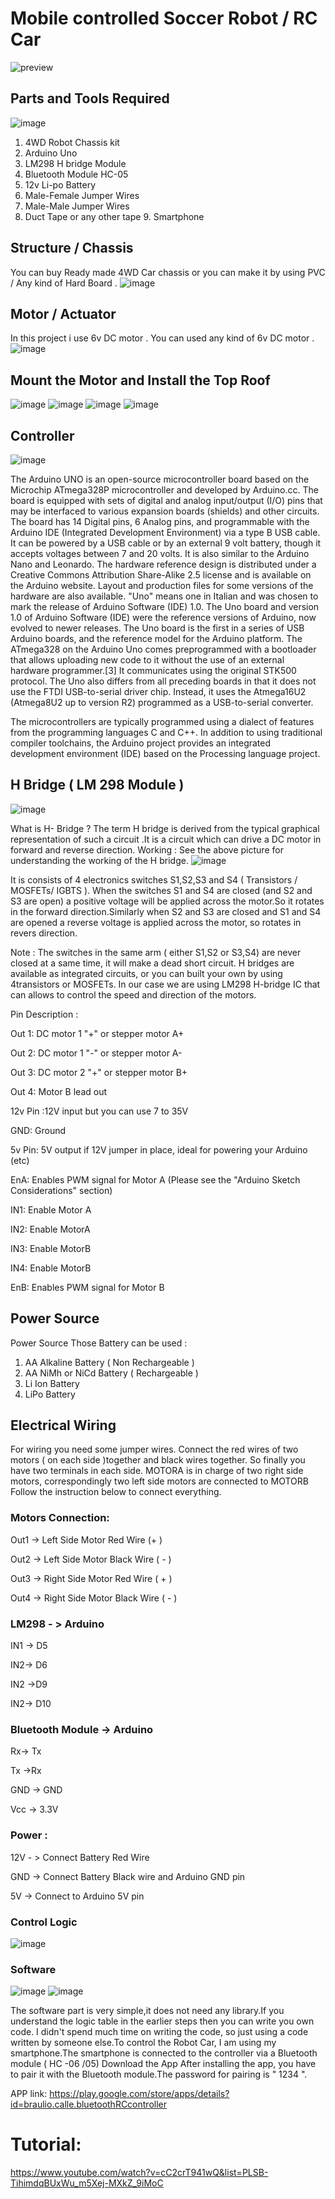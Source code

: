 # Mobile controlled Soccer Robot / RC Car

![preview](https://user-images.githubusercontent.com/47665581/197787254-553773cc-87bd-45ce-855c-5b08c80bb14d.jpg)

## Parts and Tools Required

![image](https://user-images.githubusercontent.com/47665581/198278551-73ebeb69-30b5-49a0-b31b-95e63f17764b.png)

1. 4WD Robot Chassis kit
2. Arduino Uno
3. LM298 H bridge Module
4. Bluetooth Module HC-05
5. 12v Li-po Battery
6. Male-Female Jumper Wires
7. Male-Male Jumper Wires
8. Duct Tape or any other tape 9. Smartphone

## Structure / Chassis
You can buy Ready made 4WD Car chassis or you can make it by using PVC / Any kind of Hard Board .
![image](https://user-images.githubusercontent.com/47665581/198278445-5fb2d585-56ae-4827-bb30-7c9f5db01be8.png)


## Motor / Actuator

In this project i use 6v DC motor . You can used any kind of 6v DC motor .
![image](https://user-images.githubusercontent.com/47665581/198278422-67f173a4-fd83-463b-b332-f8a38ba0ca56.png)


## Mount the Motor and Install the Top Roof
![image](https://user-images.githubusercontent.com/47665581/198278216-95900a68-0ca1-4944-b768-bb8bb0f86a7b.png)
![image](https://user-images.githubusercontent.com/47665581/198278241-db871e31-a3b4-4bc9-91fa-70ecba062dce.png)
![image](https://user-images.githubusercontent.com/47665581/198278276-191cad1d-7f8d-444d-ad8d-bb02824bd94a.png)
![image](https://user-images.githubusercontent.com/47665581/198278299-8d6b9e0a-dad1-41ff-bd05-a61b00bcd682.png)


## Controller
![image](https://user-images.githubusercontent.com/47665581/198278158-b3f8c5fd-95df-4bb7-8a05-495999a2c14e.png)

The Arduino UNO is an open-source microcontroller board based on the Microchip ATmega328P microcontroller and developed by Arduino.cc.
The board is equipped with sets of digital and analog input/output (I/O) pins that may be interfaced to various expansion boards (shields) and other circuits. The board has 14 Digital pins, 6 Analog pins, and programmable with the Arduino IDE (Integrated Development Environment) via a type B USB cable. It can be powered by a USB cable or by an external 9 volt battery, though it accepts voltages between 7 and 20 volts. It is also similar to the Arduino Nano and Leonardo. The hardware reference design is distributed under a Creative Commons Attribution Share-Alike 2.5 license and is available on the Arduino website. Layout and production files for some versions of the hardware are also available. "Uno" means one in Italian and was chosen to mark the release of Arduino Software (IDE) 1.0. The Uno board and version 1.0 of Arduino Software (IDE) were the reference versions of Arduino, now evolved to newer releases. The Uno board is the first in a series of USB Arduino boards, and the reference model for the Arduino platform. The ATmega328 on the Arduino Uno comes preprogrammed with a bootloader that allows uploading new code to it without the use of an external hardware programmer.[3] It communicates using the original STK500 protocol. The Uno also differs from all preceding boards in that it does not use the FTDI USB-to-serial driver chip. Instead, it uses the Atmega16U2 (Atmega8U2 up to version R2) programmed as a USB-to-serial converter.

The microcontrollers are typically programmed using a dialect of features from the programming languages C and C++. In addition to using traditional compiler toolchains, the Arduino project provides an integrated development environment (IDE) based on the Processing language project.

## H Bridge ( LM 298 Module )
![image](https://user-images.githubusercontent.com/47665581/198278078-579d1be3-dcb9-4577-b2c8-53fb9101a5a0.png)

What is H- Bridge ?
The term H bridge is derived from the typical graphical representation of such a circuit .It is a circuit which can drive a DC motor in forward and reverse direction. Working : See the above picture for understanding the working of the H bridge.
![image](https://user-images.githubusercontent.com/47665581/198278122-8ffd52fc-cf1e-4b66-b89e-eba4cf8c66c8.png)

It is consists of 4 electronics switches S1,S2,S3 and S4 ( Transistors / MOSFETs/ IGBTS ). When the switches S1 and S4 are closed (and S2 and S3 are open) a positive voltage will be applied across the motor.So it rotates in the forward direction.Similarly when S2 and S3 are closed and S1 and S4 are opened a reverse voltage is applied across the motor, so rotates in revers direction.

Note : The switches in the same arm ( either S1,S2 or S3,S4) are never closed at a same time, it will make a dead short circuit. H bridges are available as integrated circuits, or you can built your own by using 4transistors or MOSFETs. In our case we are using LM298 H-bridge IC that can allows to control the speed and direction of the motors.

Pin Description :

Out 1: DC motor 1 "+" or stepper motor A+

Out 2: DC motor 1 "-" or stepper motor A-

Out 3: DC motor 2 "+" or stepper motor B+

Out 4: Motor B lead out

12v Pin :12V input but you can use 7 to 35V

GND: Ground

5v Pin: 5V output if 12V jumper in place, ideal for powering your Arduino (etc)

EnA: Enables PWM signal for Motor A (Please see the "Arduino Sketch Considerations" section)

IN1: Enable Motor A

IN2: Enable MotorA

IN3: Enable MotorB

IN4: Enable MotorB

EnB: Enables PWM signal for Motor B


## Power Source
Power Source
Those Battery can be used :

1. AA Alkaline Battery ( Non Rechargeable )
2. AA NiMh or NiCd Battery ( Rechargeable )
3. Li Ion Battery
4. LiPo Battery

## Electrical Wiring
For wiring you need some jumper wires.
Connect the red wires of two motors ( on each side )together and black wires together.
So finally you have two terminals in each side. MOTORA is in charge of two right side motors, correspondingly two left side motors are connected to MOTORB Follow the instruction below to connect everything.

### Motors Connection:

Out1 -> Left Side Motor Red Wire (+ )

Out2 -> Left Side Motor Black Wire ( - )

Out3 -> Right Side Motor Red Wire ( + )

Out4 -> Right Side Motor Black Wire ( - )

### LM298 - > Arduino

IN1 -> D5

IN2-> D6

IN2 ->D9

IN2-> D10

### Bluetooth Module -> Arduino

Rx-> Tx

Tx ->Rx

GND -> GND

Vcc -> 3.3V

### Power :

12V - > Connect Battery Red Wire

GND -> Connect Battery Black wire and Arduino GND pin

5V -> Connect to Arduino 5V pin

### Control Logic

![image](https://user-images.githubusercontent.com/47665581/198277998-4fe13bb9-b9ca-4a1c-8f85-5a2dba63ad96.png)


### Software

![image](https://user-images.githubusercontent.com/47665581/198277943-e937ff05-ae90-44d1-9142-6fa86ec9d63c.png)
![image](https://user-images.githubusercontent.com/47665581/198277965-7dea6954-fa3c-4a0b-9cb0-2ec1be1c2aaf.png)

The software part is very simple,it does not need any library.If you understand the logic table in the earlier steps then you can write you own code. I didn't spend much time on writing the code, so just using a code written by someone else.To control the Robot Car, I am using my smartphone.The smartphone is connected to the controller via a Bluetooth module ( HC -06 /05) Download the App After installing the app, you have to pair it with the Bluetooth module.The password for pairing is " 1234 ".

APP link: https://play.google.com/store/apps/details?id=braulio.calle.bluetoothRCcontroller

# Tutorial: 
https://www.youtube.com/watch?v=cC2crT941wQ&list=PLSB-TihimdqBUxWu_m5Xej-MXkZ_9iMoC
